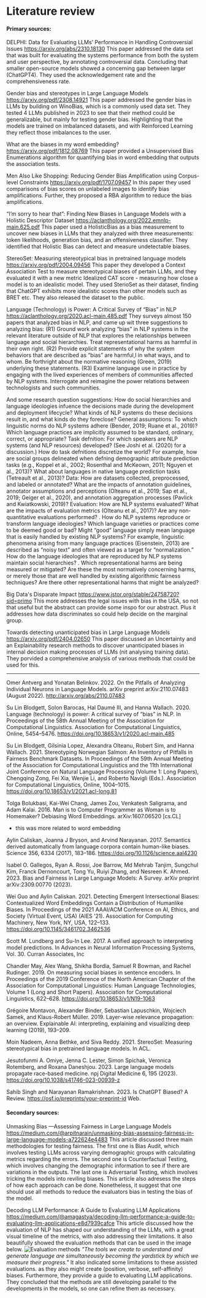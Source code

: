 # Literature review 

#### Primary sources: 

DELPHI: Data for Evaluating LLMs’ Performance in Handling Controversial Issues
https://arxiv.org/abs/2310.18130 
This paper addressed the data set that was built for evaluating the systems performance from both the system and user perspective, by annotating controversial data. Concluding that smaller open-source models showed a concerning gap between larger (ChatGPT4). 
They used the acknowledgement rate and the comprehensiveness rate.  

Gender bias and stereotypes in Large Language Models
https://arxiv.org/pdf/2308.14921
This paper addressed the gender bias in LLMs by building on WinoBias, which is a commonly used data set. They tested 4 LLMs published in 2023 to see that their method could be generalizable, but mainly for testing gender bias. Highlighting that the models are trained on imbalanced datasets, and with Reinforced Learning they reflect those imbalances to the user.

What are the biases in my word embedding?
https://arxiv.org/pdf/1812.08769
This paper provided a Unsupervised Bias Enumerations algorithm for quantifying bias in word embedding that outputs the association tests. 

Men Also Like Shopping: Reducing Gender Bias Amplification using Corpus-level Constraints 
https://arxiv.org/pdf/1707.09457
In this paper they used comparisons of bias scores on unlabeled images to identify bias amplifications. Further, they proposed a RBA algorithm to reduce the bias amplifications.  

“I’m sorry to hear that”: Finding New Biases in Language Models with a Holistic Descriptor Dataset
https://aclanthology.org/2022.emnlp-main.625.pdf
This paper used a HolisticBias as a bias measurement to uncover new biases in LLMs that they analyzed with three measurements: token likelihoods, generation bias, and an offensiveness classifier. They identified that Holistic Bias  can detect and measure undetectable biases. 

StereoSet: Measuring stereotypical bias in pretrained language models
https://arxiv.org/pdf/2004.09456
This paper they developed a Context Association Test to measure stereotypical biases of pertain LLMs, and they evaluated it with a new metric Idealized CAT score - measuring how close a model is to an idealistic model. They used SterioSet as their dataset, finding that ChatGPT exhibits more idealistic scores than other models such as BRET etc. They also released the dataset to the public. 

Language (Technology) is Power: A Critical Survey of “Bias” in NLP  
https://aclanthology.org/2020.acl-main.485.pdf
They surveys almost 150 papers that analyzed bias in NLP, and came up wit three suggestions to analyzing bias: 
(R1) Ground work analyzing “bias” in NLP systems in the relevant literature outside of NLP that explores the relationships between language and social hierarchies. Treat representational harms as harmful in their own right. 
(R2) Provide explicit statements of why the system behaviors that are described as “bias” are harmful,l in what ways, and to whom. Be forthright about the normative reasoning (Green, 2019) underlying these statements. 
(R3) Examine language use in practice by engaging with the lived experiences of members of communities affected by NLP systems. Interrogate and reimagine the power relations between technologists and such communities. 

And some research question suggestions: 
How do social hierarchies and language ideologies infuence the decisions made during the development and deployment lifecycle? What kinds of NLP systems do these decisions result in, and what kinds do they foreclose?  General assumptions: To which linguistic norms do NLP systems adhere (Bender, 2019; Ruane et al., 2019)? Which language practices are implicitly assumed to be standard, ordinary, correct, or appropriate?  Task defnition: For which speakers are NLP systems (and NLP resources) developed? (See Joshi et al. (2020) for a discussion.) How do task defnitions discretize the world? For example, how are social groups delineated when defning demographic attribute prediction tasks (e.g., Koppel et al., 2002; Rosenthal and McKeown, 2011; Nguyen et al., 2013)? What about languages in native language prediction tasks (Tetreault et al., 2013)?  Data: How are datasets collected, preprocessed, and labeled or annotated? What are the impacts of annotation guidelines, annotator assumptions and perceptions (Olteanu et al., 2019; Sap et al., 2019; Geiger et al., 2020), and annotation aggregation processes (Pavlick and Kwiatkowski, 2019)?  Evaluation: How are NLP systems evaluated? What are the impacts of evaluation metrics (Olteanu et al., 2017)? Are any non-quantitative evaluations performed? . How do NLP systems reproduce or transform language ideologies? Which language varieties or practices come to be deemed good or bad? Might “good” language simply mean language that is easily handled by existing NLP systems? For example, linguistic phenomena arising from many language practices (Eisenstein, 2013) are described as “noisy text” and often viewed as a target for “normalization.” How do the language ideologies that are reproduced by NLP systems maintain social hierarchies? . Which representational harms are being measured or mitigated? Are these the most normatively concerning harms, or merely those that are well handled by existing algorithmic fairness techniques? Are there other representational harms that might be analyzed? 

Big Data's Disparate Impact
https://www.jstor.org/stable/24758720?sid=primo 
This more addresses the legal issues with bias in the USA, so not that useful but the abstract can provide some inspo for our abstract. Plus it addresses how data discriminates so could help decide on the marginal group. 

Towards detecting unanticipated bias in Large Language Models
https://arxiv.org/pdf/2404.02650 
This paper discussed an Uncertainty and an Explainability research methods to discover unanticipated biases in internal decision making processes of LLMs (nit analysing training data). They porvided a comprehensive analysis of various methods that could be used for this. 



-----------------------------------------------------------------------
Omer Antverg and Yonatan Belinkov. 2022. On the Pitfalls of Analyzing Individual Neurons in Language Models. arXiv preprint arXiv:2110.07483
(August 2022). http://arxiv.org/abs/2110.07483

Su Lin Blodgett, Solon Barocas, Hal Daumé III, and Hanna Wallach. 2020. Language (technology) is power: A critical survey of “bias” in NLP.
In Proceedings of the 58th Annual Meeting of the Association for Computational Linguistics. Association for Computational Linguistics, Online,
5454–5476. https://doi.org/10.18653/v1/2020.acl-main.485

Su Lin Blodgett, Gilsinia Lopez, Alexandra Olteanu, Robert Sim, and Hanna Wallach. 2021. Stereotyping Norwegian Salmon: An Inventory of
Pitfalls in Fairness Benchmark Datasets. In Proceedings of the 59th Annual Meeting of the Association for Computational Linguistics and the 11th
International Joint Conference on Natural Language Processing (Volume 1: Long Papers), Chengqing Zong, Fei Xia, Wenjie Li, and Roberto Navigli
(Eds.). Association for Computational Linguistics, Online, 1004–1015. https://doi.org/10.18653/v1/2021.acl-long.81


Tolga Bolukbasi, Kai-Wei Chang, James Zou, Venkatesh Saligrama, and Adam Kalai. 2016. Man is to Computer Programmer as Woman is to
Homemaker? Debiasing Word Embeddings. arXiv:1607.06520 [cs.CL]
 * this was more related to word embedding 

Aylin Caliskan, Joanna J Bryson, and Arvind Narayanan. 2017. Semantics derived automatically from language corpora contain human-like biases.
Science 356, 6334 (2017), 183–186. https://doi.org/10.1126/science.aal4230

Isabel O. Gallegos, Ryan A. Rossi, Joe Barrow, Md Mehrab Tanjim, Sungchul Kim, Franck Dernoncourt, Tong Yu, Ruiyi Zhang, and Nesreen K.
Ahmed. 2023. Bias and Fairness in Large Language Models: A Survey. arXiv preprint arXiv:2309.00770 (2023).


Wei Guo and Aylin Caliskan. 2021. Detecting Emergent Intersectional Biases: Contextualized Word Embeddings Contain a Distribution of Humanlike Biases. In Proceedings of the 2021 AAAI/ACM Conference on AI, Ethics, and Society (Virtual Event, USA) (AIES ’21). Association for Computing
Machinery, New York, NY, USA, 122–133. https://doi.org/10.1145/3461702.3462536

Scott M. Lundberg and Su-In Lee. 2017. A unified approach to interpreting model predictions. In Advances in Neural Information Processing Systems,
Vol. 30. Curran Associates, Inc

Chandler May, Alex Wang, Shikha Bordia, Samuel R Bowman, and Rachel Rudinger. 2019. On measuring social biases in sentence encoders. In
Proceedings of the 2019 Conference of the North American Chapter of the Association for Computational Linguistics: Human Language Technologies,
Volume 1 (Long and Short Papers). Association for Computational Linguistics, 622–628. https://doi.org/10.18653/v1/N19-1063

Grégoire Montavon, Alexander Binder, Sebastian Lapuschkin, Wojciech Samek, and Klaus-Robert Müller. 2019. Layer-wise relevance propagation:
an overview. Explainable AI: interpreting, explaining and visualizing deep learning (2019), 193–209.

Moin Nadeem, Anna Bethke, and Siva Reddy. 2021. StereoSet: Measuring stereotypical bias in pretrained language models. In ACL.

Jesutofunmi A. Omiye, Jenna C. Lester, Simon Spichak, Veronica Rotemberg, and Roxana Daneshjou. 2023. Large language models propagate
race-based medicine. npj Digital Medicine 6, 195 (2023). https://doi.org/10.1038/s41746-023-00939-z

Sahib Singh and Narayanan Ramakrishnan. 2023. Is ChatGPT Biased? A Review. https://osf.io/preprints/your-preprint-id Web.




#### Secondary sources: 

Unmasking Bias —Assessing Fairness in Large Language Models
https://medium.com/@arpitnarain/unmasking-bias-assessing-fairness-in-large-language-models-a722624e4483
This article discussed three main methodologies for testing fairness. The first one is Bias Audit, which involves testing LLMs across varying demographic groups with calculating metrics regarding the errors. The second one is Counterfactual Testing, which involves changing the demographic information to see if there are variations in the outputs. The last one is Adversarial Testing, which involves tricking the models into reviling biases. This article also adresess the steps of how each approach can be done. Nonetheless, it suggest that one should use all methods to reduce the evaluators bias in testing the bias of the model. 

Decoding LLM Performance: A Guide to Evaluating LLM Applications
https://medium.com/@amagastya/decoding-llm-performance-a-guide-to-evaluating-llm-applications-e8d7939cafce 
This article discussed how the evaluation of NLP has shaped our understanding of the LLMs, with a great visual timeline of the metrics, with also addressing their limitations. It also beautifully showed the evaluation methods that can be used in the image below. 
![Evaluation methods](https://miro.medium.com/v2/resize:fit:1400/format:webp/0*WeX8kL9rzziiZaL4)
*"The tools we create to understand and generate language are simultaneously becoming the yardstick by which we measure their progress."* 
It also indicated some limitations to these assisted evaluations. as they also might create (position, verbose, self-affinity) biases. Furthermore, they provide a guide to evaluating LLM applications. They concluded that the methods are still developing parallel to the developments in the models, so one can refine them as necessary. 